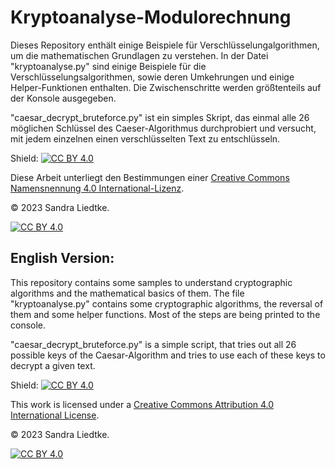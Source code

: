 # Kryptoanalyse-Modulorechnung

Dieses Repository enthält einige Beispiele für Verschlüsselungalgorithmen, um die mathematischen Grundlagen zu verstehen. In der Datei "kryptoanalyse.py" sind einige Beispiele für die Verschlüsselungsalgorithmen, sowie deren Umkehrungen und einige Helper-Funktionen enthalten. Die Zwischenschritte werden größtenteils auf der Konsole ausgegeben.

"caesar_decrypt_bruteforce.py" ist ein simples Skript, das einmal alle 26 möglichen Schlüssel des Caeser-Algorithmus durchprobiert und versucht, mit jedem einzelnen einen verschlüsselten Text zu entschlüsseln.

Shield: [![CC BY 4.0][cc-by-shield]][cc-by]

Diese Arbeit unterliegt den Bestimmungen einer
[Creative Commons Namensnennung 4.0 International-Lizenz][cc-by].

© 2023 Sandra Liedtke.

[![CC BY 4.0][cc-by-image]][cc-by]

[cc-by]: https://creativecommons.org/licenses/by/4.0/deed.de
[cc-by-image]: https://licensebuttons.net/l/by/4.0/88x31.png
[cc-by-shield]: https://img.shields.io/badge/License-CC%20BY%204.0-lightgrey.svg


## English Version:

This repository contains some samples to understand cryptographic algorithms and the mathematical basics of them. The file "kryptoanalyse.py" contains some cryptographic algorithms, the reversal of them and some helper functions. Most of the steps are being printed to the console.

"caesar_decrypt_bruteforce.py" is a simple script, that tries out all 26 possible keys of the Caesar-Algorithm and tries to use each of these keys to decrypt a given text.

Shield: [![CC BY 4.0][cc-by-shield]][cc-by]

This work is licensed under a
[Creative Commons Attribution 4.0 International License][cc-by].

© 2023 Sandra Liedtke.

[![CC BY 4.0][cc-by-image]][cc-by]

[cc-by]: http://creativecommons.org/licenses/by/4.0/
[cc-by-image]: https://i.creativecommons.org/l/by/4.0/88x31.png
[cc-by-shield]: https://img.shields.io/badge/License-CC%20BY%204.0-lightgrey.svg